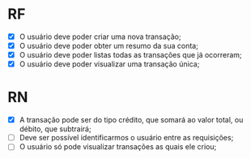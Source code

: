 # RF

- [x] O usuário deve poder criar uma nova transação;
- [x] O usuário deve poder obter um resumo da sua conta;
- [x] O usuário deve poder listas todas as transações que já ocorreram;
- [x] O usuário deve poder visualizar uma transação única;

# RN

- [x] A transação pode ser do tipo crédito, que somará ao valor total, ou débito, que subtrairá;
- [ ] Deve ser possível identificarmos o usuário entre as requisições;
- [ ] O usuário só pode visualizar transações as quais ele criou;
